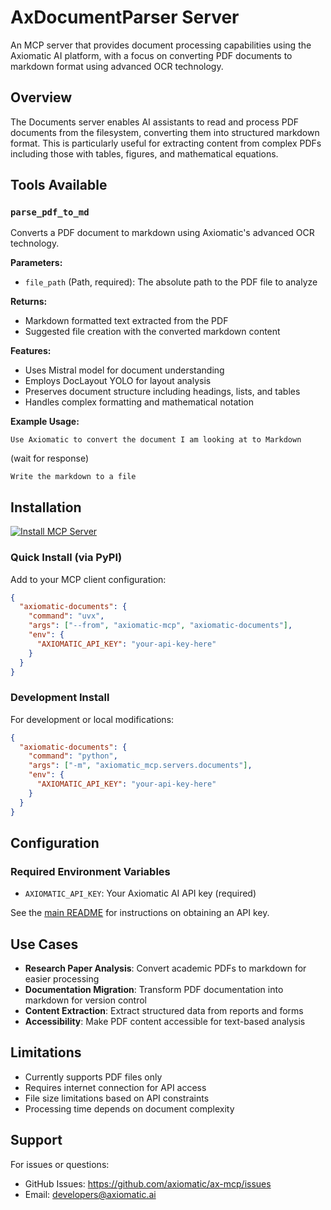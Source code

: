 # AxDocumentParser Server

An MCP server that provides document processing capabilities using the Axiomatic AI platform, with a focus on converting PDF documents to markdown format using advanced OCR technology.

## Overview

The Documents server enables AI assistants to read and process PDF documents from the filesystem, converting them into structured markdown format. This is particularly useful for extracting content from complex PDFs including those with tables, figures, and mathematical equations.

## Tools Available

### `parse_pdf_to_md`

Converts a PDF document to markdown using Axiomatic's advanced OCR technology.

**Parameters:**

- `file_path` (Path, required): The absolute path to the PDF file to analyze

**Returns:**

- Markdown formatted text extracted from the PDF
- Suggested file creation with the converted markdown content

**Features:**

- Uses Mistral model for document understanding
- Employs DocLayout YOLO for layout analysis
- Preserves document structure including headings, lists, and tables
- Handles complex formatting and mathematical notation

**Example Usage:**

```
Use Axiomatic to convert the document I am looking at to Markdown
```

(wait for response)

```
Write the markdown to a file
```

## Installation

[![Install MCP Server](https://cursor.com/deeplink/mcp-install-dark.svg)](https://cursor.com/en/install-mcp?name=axiomatic-documents&config=eyJjb21tYW5kIjoidXZ4IC0tZnJvbSBheGlvbWF0aWMtbWNwIGF4aW9tYXRpYy1kb2N1bWVudHMiLCJlbnYiOnsiQVhJT01BVElDX0FQSV9LRVkiOiJFTlRFUiBZT1VSIEFQSSBLRVkifX0%3D)

### Quick Install (via PyPI)

Add to your MCP client configuration:

```json
{
  "axiomatic-documents": {
    "command": "uvx",
    "args": ["--from", "axiomatic-mcp", "axiomatic-documents"],
    "env": {
      "AXIOMATIC_API_KEY": "your-api-key-here"
    }
  }
}
```

### Development Install

For development or local modifications:

```json
{
  "axiomatic-documents": {
    "command": "python",
    "args": ["-m", "axiomatic_mcp.servers.documents"],
    "env": {
      "AXIOMATIC_API_KEY": "your-api-key-here"
    }
  }
}
```

## Configuration

### Required Environment Variables

- `AXIOMATIC_API_KEY`: Your Axiomatic AI API key (required)

See the [main README](https://github.com/Axiomatic-AI/ax-mcp#getting-an-api-key) for instructions on obtaining an API key.

## Use Cases

- **Research Paper Analysis**: Convert academic PDFs to markdown for easier processing
- **Documentation Migration**: Transform PDF documentation into markdown for version control
- **Content Extraction**: Extract structured data from reports and forms
- **Accessibility**: Make PDF content accessible for text-based analysis

## Limitations

- Currently supports PDF files only
- Requires internet connection for API access
- File size limitations based on API constraints
- Processing time depends on document complexity

## Support

For issues or questions:

- GitHub Issues: https://github.com/axiomatic/ax-mcp/issues
- Email: developers@axiomatic.ai
